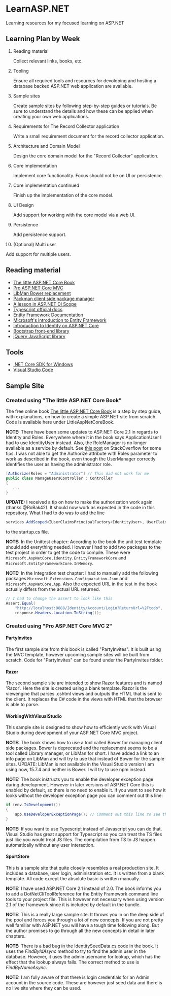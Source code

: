 # LearnASP.NET
Learning resources for my focused learning on ASP.NET

## Learning Plan by Week
1. Reading material
   
   Collect relevant links, books, etc.
2. Tooling
   
   Ensure all required tools and resources for devoloping and hosting a database backed ASP.NET
   web application are available.
3. Sample sites
   
   Create sample sites by following step-by-step guides or tutorials.
   Be sure to understand the details and how these can be applied when creating your own web applications.
4. Requirements for The Record Collector application

   Write a small requirement document for the record collector application.

5. Architecture and Domain Model
   
   Design the core domain model for the "Record Collector" application.
6. Core implementation
   
   Implement core functionality. Focus should not be on UI or persistence.
7. Core implementation continued
   
   Finish up the implementation of the core model.
8. UI Design
   
   Add support for working with the core model via a web UI.
9. Persistence
   
   Add persistence support.
10. (Optional) Multi user
   
   Add support for multiple users.

## Reading material
- [The little ASP.NET Core Book](https://www.recaffeinate.co/book/)
- [Pro ASP.NET Core MVC](https://www.apress.com/gp/book/9781484231494)
- [LibMan Bower replacement](https://blogs.msdn.microsoft.com/webdev/2018/04/17/library-manager-client-side-content-manager-for-web-apps/)
- [Packman client side package manager](https://github.com/madskristensen/Packman)
- [A lesson in ASP.NET DI Scope](https://dotnetcoretutorials.com/2018/03/20/cannot-consume-scoped-service-from-singleton-a-lesson-in-asp-net-core-di-scopes/)
- [Typescript official docs](https://www.typescriptlang.org/docs/home.html)
- [Entity Framework Documentation](https://docs.microsoft.com/en-us/ef/#pivot=entityfmwk)
- [Microsoft's introduction to Entity Framework](https://msdn.microsoft.com/en-us/library/aa937723(v=vs.113).aspx)
- [Introduction to Identity on ASP.NET Core](https://docs.microsoft.com/en-us/aspnet/core/security/authentication/identity?view=aspnetcore-2.1&tabs=visual-studio%2Caspnetcore2x)
- [Bootstrap front-end library](https://getbootstrap.com/)
- [jQuery JavaScript library](https://jquery.com/)

## Tools
- [.NET Core SDK for Windows](https://www.microsoft.com/net/download/windows)
- [Visual Studio Code](https://code.visualstudio.com/)

## Sample Site
### Created using "The little ASP.NET Core Book"
The free online book [The little ASP.NET Core Book](https://www.recaffeinate.co/book/) is a
step by step guide, with explanations, on how to create a simple ASP.NET site from scratch.
Code is available here under LittleAspNetCoreBook.

**NOTE:** There have been some updates to ASP.NET Core 2.1 in regards to Identity and Roles.
Everywhere where it in the book says ApplicationUser I had to use IdentityUser instead.
Also, the RoleManager is no longer available as a service by default. See [this post](https://stackoverflow.com/questions/50426278/how-to-use-roles-in-asp-net-core-2-1) on StackOverflow for some tips.
I was not able to get the Authorize attribute with Roles parameter to work as described in the book, even though the
UserManager correctly identifies the user as having the administrator role.

```csharp
[Authorize(Roles = "Administrator"] // This did not work for me
public class ManageUsersController : Controller
{
   ...
}
```

**UPDATE:** I received a tip on how to make the authorization work again (thanks @RoBak42). It should now work as expected in the code in this repository. What I had to do was to add the line

```csharp
services.AddScoped<IUserClaimsPrincipalFactory<IdentityUser>, UserClaimsPrincipalFactory<IdentityUser, IdentityRole>>();
```
to the startup.cs file.

**NOTE:** In the Unittest chapter: According to the book the unit test template should add everything needed. However I had to add two packages to the test project 
in order to get the code to compile. These were `Microsoft.AspNetCore.Identity.EntityFrameworkCore` and `Microsoft.EntityFrameworkCore.InMemory`.

**NOTE:** In the Integration test chapter: I had to manually add the following packages `Microsoft.Extensions.Configuaration.Json` and `Microsoft.AspNetCore.App`. Also the expected URL in the test in the book actually differs from the actual URL returned.
```csharp
// I had to change the assert to look like this
Assert.Equal(
    "http://localhost:8888/Identity/Account/Login?ReturnUrl=%2Ftodo",
    response.Headers.Location.ToString());
```

### Created using "Pro ASP.NET Core MVC 2"
#### PartyInvites
The first sample site from this book is called "PartyInvites". It is built using the MVC template, however upcoming sample sites will be built from scratch.
Code for "PartyInvites" can be found under the PartyInvites folder.
#### Razor
The second sample site are intended to show Razor features and is named 'Razor'. Here the site is created using a blank template.
Razor is the viewengine that parses .cshtml views and outputs the HTML that is sent to the client. It replaces the C# code in the
views with HTML that the browser is able to parse.
#### WorkingWithVisualStudio
This sample site is designed to show how to efficiently work with Visual Studio during development of your ASP.NET Core MVC project.

**NOTE:** The book shows how to use a tool called Bower for managing client side packages. Bower is deprecated and the replacement
seems to be a tool called Library manager, or LibMan for short. I have added a link to an info page on LibMan and will try to use
that instead of Bower for the sample sites. UPDATE: LibMan is not available in the Visual Studio version I am using now, 15.7.4 and
neither is Bower. I will try to use npm instead.

**NOTE:** The book instructs you to enable the developer exception page during development. However in later versions of ASP.NET Core this
is enabled by default, so there is no need to enable it. If you want to see how it looks without the developer exception page you can
comment out this line:

```csharp
if (env.IsDevelopment())
{
    app.UseDeveloperExceptionPage(); // Comment out this line to see the effect 
}
```

**NOTE:** If you want to use Typescript instead of Javascript you can do that. Visual Studio has great support for Typescript so you can treat the TS files
just like you would treat JS files. The compilation from TS to JS happen automatically without any user interaction.

#### SportStore
This is a sample site that quite closely resembles a real production site. It includes a database, user login, administration etc.
It is written from a blank template. All code except the absolute basic is written manually.

**NOTE:** I have used ASP.NET Core 2.1 instead of 2.0. The book informs you to add a DotNetCliToolReference for the Entity Framework command line tools
to your project file. This is however not necessary when using version 2.1 of the framework since it is included by default in the bundle.

**NOTE:** This is a really large sample site. It throws you in on the deep side
of the pool and forces you through a lot of new concepts. If you are not pretty
well familiar with ASP.NET you will have a tough time following along. But the
author promises to go through all the new concepts in detail in later chapters.

**NOTE:** There is a bad bug in the IdentitySeedData.cs code in the book. It uses the *FindByIdAsync* method to try to find the admin user in the database. However, it uses the admin username for lookup, which has the effect that the lookup always fails. The correct method to use is *FindByNameAsync*.

**NOTE:** I am fully aware of that there is login credentials for an Admin account in the source code. These are however just seed data and there is no live site where they can be used.